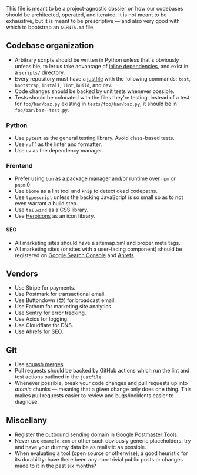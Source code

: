 This file is meant to be a project-agnostic dossier on how our codebases should be architected, operated, and iterated. It is not meant to be exhaustive, but it is meant to be prescriptive — and also very good with which to bootstrap an `AGENTS.md` file.

## Codebase organization

- Arbitrary scripts should be written in Python unless that's obviously unfeasible, to let us take advantage of [inline dependencies](https://simonwillison.net/2024/Dec/19/one-shot-python-tools/#inline-dependencies-and-uv-run), and exist in a `scripts/` directory.
- Every repository must have a [justfile](https://github.com/casey/just) with the following commands: `test`, `bootstrap`, `install`, `lint`, `build`, and `dev`.
- Code changes should be backed by unit tests whenever possible.
- Tests should be colocated with the files they're testing. Instead of a test for `foo/bar/baz.py` existing in `tests/foo/bar/baz.py`, it should be in `foo/bar/baz--test.py`.

### Python

- Use `pytest` as the general testing library. Avoid class-based tests.
- Use `ruff` as the linter and formatter. 
- Use `uv` as the dependency manager.

### Frontend

- Prefer using `bun` as a package manager and/or runtime over `npm` or `pnpm`.0
- Use `biome` as a lint tool and `knip` to detect dead codepaths.
- Use `typescript` unless the backing JavaScript is so small so as to not even warrant a build step.
- Use `tailwind` as a CSS library.
- Use [Heroicons](https://heroicons.com/) as an icon library.

#### SEO

- All marketing sites should have a sitemap.xml and proper meta tags.
- All marketing sites (or sites with a user-facing component) should be registered on [Google Search Console](https://search.google.com/search-console/about) and [Ahrefs](https://ahrefs.com/).

## Vendors

- Use Stripe for payments.
- Use Postmark for transactional email.
- Use Buttondown (😎) for broadcast email.
- Use Fathom for marketing site analytics.
- Use Sentry for error tracking.
- Use Axios for logging.
- Use Cloudflare for DNS.
- Use Ahrefs for SEO.

## Git 

- Use [squash merges](https://docs.github.com/en/pull-requests/collaborating-with-pull-requests/incorporating-changes-from-a-pull-request/about-pull-request-merges#squash-and-merge-your-commits).
- Pull requests should be backed by GitHub actions which run the lint and test actions outlined in the `justfile`.
- Whenever possible, break your code changes and pull requests up into _atomic_ chunks — meaning that a given change only does one thing. This makes pull requests easier to review and bugs/incidents easier to diagnose.

## Miscellany

- Register the outbound sending domain in [Google Postmaster Tools](https://postmaster.google.com/).
- Never use `example.com` or other such obviously generic placeholders: try and have your dummy data be as realistic as possible.
- When evaluating a tool (open source or otherwise), a good heuristic for its durability: have there been any non-trivial public posts or changes made to it in the past six months?
